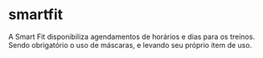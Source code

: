 # smartfit

A Smart Fit disponibiliza agendamentos de horários e dias para os treinos.
Sendo obrigatório o uso de máscaras, e levando seu próprio item de uso.
